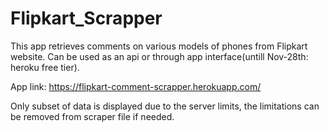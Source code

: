 # Flipkart_Scrapper
This app retrieves comments on various models of phones from Flipkart website. Can be used as an api or through app interface(untill Nov-28th: heroku free tier).


App link: https://flipkart-comment-scrapper.herokuapp.com/

Only subset of data is displayed due to the server limits, the limitations can be removed from scraper file if needed.
